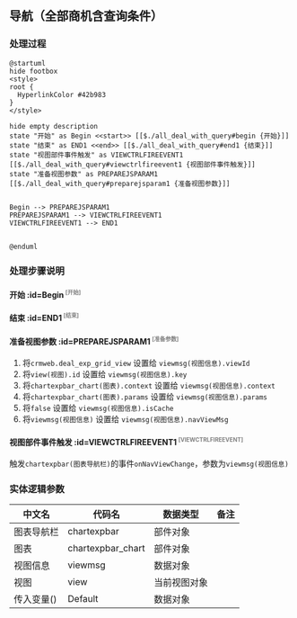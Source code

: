 ## 导航（全部商机含查询条件） <!-- {docsify-ignore-all} -->

   

### 处理过程

```plantuml
@startuml
hide footbox
<style>
root {
  HyperlinkColor #42b983
}
</style>

hide empty description
state "开始" as Begin <<start>> [[$./all_deal_with_query#begin {开始}]]
state "结束" as END1 <<end>> [[$./all_deal_with_query#end1 {结束}]]
state "视图部件事件触发" as VIEWCTRLFIREEVENT1  [[$./all_deal_with_query#viewctrlfireevent1 {视图部件事件触发}]]
state "准备视图参数" as PREPAREJSPARAM1  [[$./all_deal_with_query#preparejsparam1 {准备视图参数}]]


Begin --> PREPAREJSPARAM1
PREPAREJSPARAM1 --> VIEWCTRLFIREEVENT1
VIEWCTRLFIREEVENT1 --> END1


@enduml
```


### 处理步骤说明

#### 开始 :id=Begin<sup class="footnote-symbol"> <font color=gray size=1>[开始]</font></sup>




#### 结束 :id=END1<sup class="footnote-symbol"> <font color=gray size=1>[结束]</font></sup>




#### 准备视图参数 :id=PREPAREJSPARAM1<sup class="footnote-symbol"> <font color=gray size=1>[准备参数]</font></sup>



1. 将`crmweb.deal_exp_grid_view` 设置给  `viewmsg(视图信息).viewId`
2. 将`view(视图).id` 设置给  `viewmsg(视图信息).key`
3. 将`chartexpbar_chart(图表).context` 设置给  `viewmsg(视图信息).context`
4. 将`chartexpbar_chart(图表).params` 设置给  `viewmsg(视图信息).params`
5. 将`false` 设置给  `viewmsg(视图信息).isCache`
6. 将`viewmsg(视图信息)` 设置给  `viewmsg(视图信息).navViewMsg`

#### 视图部件事件触发 :id=VIEWCTRLFIREEVENT1<sup class="footnote-symbol"> <font color=gray size=1>[VIEWCTRLFIREEVENT]</font></sup>



触发`chartexpbar(图表导航栏)`的事件`onNavViewChange`，参数为`viewmsg(视图信息)`


### 实体逻辑参数

|    中文名   |    代码名    |  数据类型      |备注 |
| --------| --------| --------  | --------   |
|图表导航栏|chartexpbar|部件对象||
|图表|chartexpbar_chart|部件对象||
|视图信息|viewmsg|数据对象||
|视图|view|当前视图对象||
|传入变量(<i class="fa fa-check"/></i>)|Default|数据对象||
